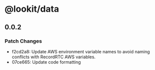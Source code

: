 # @lookit/data

## 0.0.2

### Patch Changes

- f2cd2a8: Update AWS environment variable names to avoid naming conflicts with
  RecordRTC AWS variables.
- 07ce665: Update code formatting
